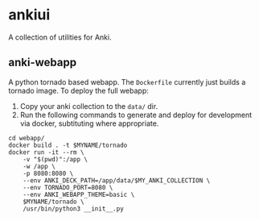 # ankiui #

A collection of utilities for Anki.

## anki-webapp ##

A python tornado based webapp. The `Dockerfile` currently just builds a tornado image. To deploy the full webapp:

1. Copy your anki collection to the `data/` dir.
2. Run the following commands to generate and deploy for development via docker, subtituting where appropriate.
```
cd webapp/
docker build . -t $MYNAME/tornado
docker run -it --rm \
	-v "$(pwd)":/app \
	-w /app \
	-p 8080:8080 \
	--env ANKI_DECK_PATH=/app/data/$MY_ANKI_COLLECTION \
	--env TORNADO_PORT=8080 \
	--env ANKI_WEBAPP_THEME=basic \
	$MYNAME/tornado \
	/usr/bin/python3 __init__.py
```
